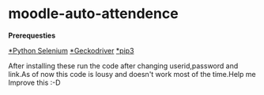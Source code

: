 # moodle-auto-attendence

**Prerequesties**
>
[*Python Selenium](https://pypi.org/project/selenium/)
[*Geckodriver](https://github.com/mozilla/geckodriver/releases)
[*pip3]()

After installing these run the code after changing userid,password and link.As of now this code is lousy and doesn't work most of the time.Help me Improve this :-D
